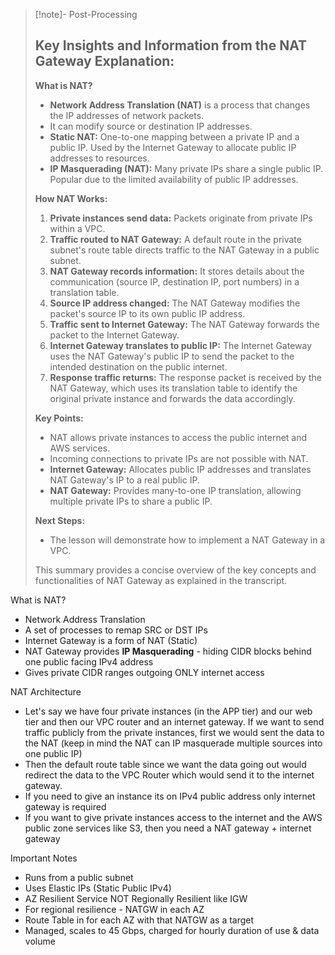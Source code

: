 >[!note]- Post-Processing
>## Key Insights and Information from the NAT Gateway Explanation:
>
>**What is NAT?**
>
>* **Network Address Translation (NAT)** is a process that changes the IP addresses of network packets.
>* It can modify source or destination IP addresses.
>* **Static NAT:** One-to-one mapping between a private IP and a public IP. Used by the Internet Gateway to allocate public IP addresses to resources.
>* **IP Masquerading (NAT):** Many private IPs share a single public IP. Popular due to the limited availability of public IP addresses.
>
>**How NAT Works:**
>
>1. **Private instances send data:** Packets originate from private IPs within a VPC.
>2. **Traffic routed to NAT Gateway:**  A default route in the private subnet's route table directs traffic to the NAT Gateway in a public subnet.
>3. **NAT Gateway records information:** It stores details about the communication (source IP, destination IP, port numbers) in a translation table.
>4. **Source IP address changed:** The NAT Gateway modifies the packet's source IP to its own public IP address.
>5. **Traffic sent to Internet Gateway:**  The NAT Gateway forwards the packet to the Internet Gateway.
>6. **Internet Gateway translates to public IP:** The Internet Gateway uses the NAT Gateway's public IP to send the packet to the intended destination on the public internet.
>7. **Response traffic returns:**  The response packet is received by the NAT Gateway, which uses its translation table to identify the original private instance and forwards the data accordingly.
>
>**Key Points:**
>
>* NAT allows private instances to access the public internet and AWS services.
>* Incoming connections to private IPs are not possible with NAT.
>* **Internet Gateway:** Allocates public IP addresses and translates NAT Gateway's IP to a real public IP.
>* **NAT Gateway:** Provides many-to-one IP translation, allowing multiple private IPs to share a public IP.
>
>**Next Steps:**
>
>* The lesson will demonstrate how to implement a NAT Gateway in a VPC.
>
>
>
>This summary provides a concise overview of the key concepts and functionalities of NAT Gateway as explained in the transcript.
>

What is NAT?
- Network Address Translation
- A set of processes to remap SRC or DST IPs
- Internet Gateway is a form of NAT (Static)
- NAT Gateway provides **IP Masquerading** - hiding CIDR blocks behind one public facing IPv4 address
- Gives private CIDR ranges outgoing ONLY internet access

NAT Architecture 
- Let's say we have four private instances (in the APP tier) and our web tier and then our VPC router and an internet gateway. If we want to send traffic publicly from the private instances, first we would sent the data to the NAT (keep in mind the NAT can IP masquerade multiple sources into one public IP)
- Then the default route table since we want the data going out would redirect the data to the VPC Router which would send it to the internet gateway.
- If you need to give an instance its on IPv4 public address only internet gateway is required
- If you want to give private instances access to the internet and the AWS public zone services like S3, then you need a NAT gateway + internet gateway

Important Notes
- Runs from a public subnet 
- Uses Elastic IPs (Static Public IPv4)
- AZ Resilient Service NOT Regionally Resilient like IGW
- For regional resilience - NATGW in each AZ
- Route Table in for each AZ with that NATGW as a target
- Managed, scales to 45 Gbps, charged for hourly duration of use & data volume

